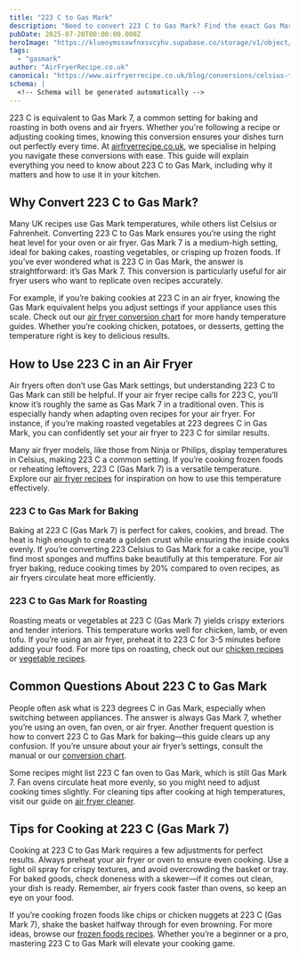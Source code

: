 ```yaml
---
title: "223 C to Gas Mark"
description: "Need to convert 223 C to Gas Mark? Find the exact Gas Mark equivalent for baking and air frying with our easy guide. Perfect for UK kitchens!"
pubDate: 2025-07-20T00:00:00.000Z
heroImage: "https://klueoymssxwfnxsvcyhv.supabase.co/storage/v1/object/public/Shmucket/223-c-to-gas-mark.png"
tags:
  - "gasmark"
author: "AirFryerRecipe.co.uk"
canonical: "https://www.airfryerrecipe.co.uk/blog/conversions/celsius-to-gas-mark/223-c-to-gas-mark"
schema: |
  <!-- Schema will be generated automatically -->
---
```


<p>223 C is equivalent to Gas Mark 7, a common setting for baking and roasting in both ovens and air fryers. Whether you're following a recipe or adjusting cooking times, knowing this conversion ensures your dishes turn out perfectly every time. At <a href=https://www.airfryerrecipe.co.uk>airfryerrecipe.co.uk</a>, we specialise in helping you navigate these conversions with ease. This guide will explain everything you need to know about 223 C to Gas Mark, including why it matters and how to use it in your kitchen.</p>

<h2>Why Convert 223 C to Gas Mark?</h2>
<p>Many UK recipes use Gas Mark temperatures, while others list Celsius or Fahrenheit. Converting 223 C to Gas Mark ensures you’re using the right heat level for your oven or air fryer. Gas Mark 7 is a medium-high setting, ideal for baking cakes, roasting vegetables, or crisping up frozen foods. If you’ve ever wondered what is 223 C in Gas Mark, the answer is straightforward: it’s Gas Mark 7. This conversion is particularly useful for air fryer users who want to replicate oven recipes accurately.</p>
<p>For example, if you’re baking cookies at 223 C in an air fryer, knowing the Gas Mark equivalent helps you adjust settings if your appliance uses this scale. Check out our <a href=https://www.airfryerrecipe.co.uk/air-fryer-conversion-chart>air fryer conversion chart</a> for more handy temperature guides. Whether you’re cooking chicken, potatoes, or desserts, getting the temperature right is key to delicious results.</p>

<h2>How to Use 223 C in an Air Fryer</h2>
<p>Air fryers often don’t use Gas Mark settings, but understanding 223 C to Gas Mark can still be helpful. If your air fryer recipe calls for 223 C, you’ll know it’s roughly the same as Gas Mark 7 in a traditional oven. This is especially handy when adapting oven recipes for your air fryer. For instance, if you’re making roasted vegetables at 223 degrees C in Gas Mark, you can confidently set your air fryer to 223 C for similar results.</p>
<p>Many air fryer models, like those from Ninja or Philips, display temperatures in Celsius, making 223 C a common setting. If you’re cooking frozen foods or reheating leftovers, 223 C (Gas Mark 7) is a versatile temperature. Explore our <a href=https://www.airfryerrecipe.co.uk/recipes>air fryer recipes</a> for inspiration on how to use this temperature effectively.</p>

<h3>223 C to Gas Mark for Baking</h3>
<p>Baking at 223 C (Gas Mark 7) is perfect for cakes, cookies, and bread. The heat is high enough to create a golden crust while ensuring the inside cooks evenly. If you’re converting 223 Celsius to Gas Mark for a cake recipe, you’ll find most sponges and muffins bake beautifully at this temperature. For air fryer baking, reduce cooking times by 20% compared to oven recipes, as air fryers circulate heat more efficiently.</p>

<h3>223 C to Gas Mark for Roasting</h3>
<p>Roasting meats or vegetables at 223 C (Gas Mark 7) yields crispy exteriors and tender interiors. This temperature works well for chicken, lamb, or even tofu. If you’re using an air fryer, preheat it to 223 C for 3-5 minutes before adding your food. For more tips on roasting, check out our <a href=https://www.airfryerrecipe.co.uk/recipe-category/chicken>chicken recipes</a> or <a href=https://www.airfryerrecipe.co.uk/recipe-category/vegetables>vegetable recipes</a>.</p>

<h2>Common Questions About 223 C to Gas Mark</h2>
<p>People often ask what is 223 degrees C in Gas Mark, especially when switching between appliances. The answer is always Gas Mark 7, whether you’re using an oven, fan oven, or air fryer. Another frequent question is how to convert 223 C to Gas Mark for baking—this guide clears up any confusion. If you’re unsure about your air fryer’s settings, consult the manual or our <a href=https://www.airfryerrecipe.co.uk/air-fryer-conversion-chart>conversion chart</a>.</p>
<p>Some recipes might list 223 C fan oven to Gas Mark, which is still Gas Mark 7. Fan ovens circulate heat more evenly, so you might need to adjust cooking times slightly. For cleaning tips after cooking at high temperatures, visit our guide on <a href=https://www.airfryerrecipe.co.uk/air-fryer-cleaner>air fryer cleaner</a>.</p>

<h2>Tips for Cooking at 223 C (Gas Mark 7)</h2>
<p>Cooking at 223 C to Gas Mark requires a few adjustments for perfect results. Always preheat your air fryer or oven to ensure even cooking. Use a light oil spray for crispy textures, and avoid overcrowding the basket or tray. For baked goods, check doneness with a skewer—if it comes out clean, your dish is ready. Remember, air fryers cook faster than ovens, so keep an eye on your food.</p>
<p>If you’re cooking frozen foods like chips or chicken nuggets at 223 C (Gas Mark 7), shake the basket halfway through for even browning. For more ideas, browse our <a href=https://www.airfryerrecipe.co.uk/recipe-category/frozen-foods>frozen foods recipes</a>. Whether you’re a beginner or a pro, mastering 223 C to Gas Mark will elevate your cooking game.</p>
